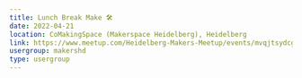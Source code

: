 ```yaml
---
title: Lunch Break Make 🛠️
date: 2022-04-21
location: CoMakingSpace (Makerspace Heidelberg), Heidelberg
link: https://www.meetup.com/Heidelberg-Makers-Meetup/events/mvqjtsydcgbcc/
usergroup: makershd
type: usergroup
---
```

